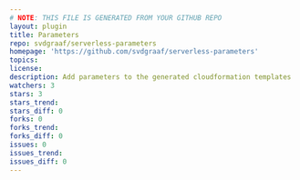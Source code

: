 ```yaml
---
# NOTE: THIS FILE IS GENERATED FROM YOUR GITHUB REPO
layout: plugin
title: Parameters
repo: svdgraaf/serverless-parameters
homepage: 'https://github.com/svdgraaf/serverless-parameters'
topics: 
license: 
description: Add parameters to the generated cloudformation templates
watchers: 3
stars: 3
stars_trend: 
stars_diff: 0
forks: 0
forks_trend: 
forks_diff: 0
issues: 0
issues_trend: 
issues_diff: 0
---
```

